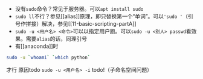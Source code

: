 - 没有`sudo`命令？常见于服务器。可以`apt install sudo`
- `sudo ll`不行？参见[[alias]]原理，即只替换第一个“单词”。可以`'sudo '`（引号作拼接）解决，参见[[11-basic-scripting-partA]]
- `sudo -u <用户名> <命令>`可以以指定用户跑。可以`sudo -u <别人> passwd`看效果。需要`alias`的话，同理引号
- 有[[anaconda]]时
```sh
sudo -u `whoami` `which python`
```
才行
原因todo
`sudo -u <用户名> -i` todo!（子命名空间问题）